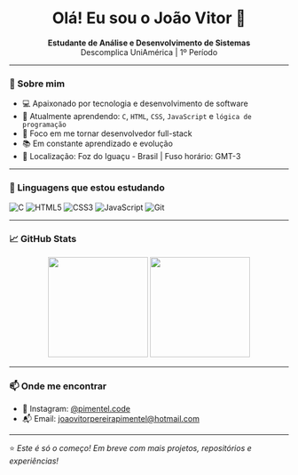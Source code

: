 <h1 align="center">Olá! Eu sou o João Vitor 👋</h1>

<p align="center">
  <b>Estudante de Análise e Desenvolvimento de Sistemas</b><br>
  Descomplica UniAmérica | 1º Período
</p>

---

### 🚀 Sobre mim

- 💻 Apaixonado por tecnologia e desenvolvimento de software  
- 📘 Atualmente aprendendo: `C`, `HTML`, `CSS`, `JavaScript` e `lógica de programação`
- 🎯 Foco em me tornar desenvolvedor full-stack
- 📚 Em constante aprendizado e evolução
- 📍 Localização: Foz do Iguaçu - Brasil | Fuso horário: GMT-3

---

### 🧠 Linguagens que estou estudando
![C](https://img.shields.io/badge/C-00599C?style=for-the-badge&logo=c&logoColor=white)
![HTML5](https://img.shields.io/badge/HTML5-E34F26?style=for-the-badge&logo=html5&logoColor=white)
![CSS3](https://img.shields.io/badge/CSS3-1572B6?style=for-the-badge&logo=css3&logoColor=white)
![JavaScript](https://img.shields.io/badge/JavaScript-F7DF1E?style=for-the-badge&logo=javascript&logoColor=black)
![Git](https://img.shields.io/badge/Git-F05032?style=for-the-badge&logo=git&logoColor=white)

---

### 📈 GitHub Stats

<div align="center">
  <img height="180em" src="https://github-readme-stats.vercel.app/api?username=PimentelCode&show_icons=true&theme=dracula&include_all_commits=true&count_private=true"/>
  <img height="180em" src="https://github-readme-stats.vercel.app/api/top-langs/?username=PimentelCode&layout=compact&langs_count=7&theme=dracula"/>
</div>

---

### 📫 Onde me encontrar

- 🎥 Instagram: [@pimentel.code](https://instagram.com/pimentel.code)
- 📬 Email: [joaovitorpereirapimentel@hotmail.com](mailto:joaovitorpereirapimentel@hotmail.com)

---

⭐ *Este é só o começo! Em breve com mais projetos, repositórios e experiências!*
